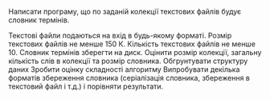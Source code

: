 Написати програму, що по заданій колекції текстових файлів будує словник термінів.

Текстові файли подаються на вхід в будь-якому форматі.
Розмір текстових файлів не менше 150 К.
Кількість текстових файлів не менше 10.
Словник термінів зберегти на диск.
Оцінити розмір колекції, загальну кількість слів в колекції та розмір словника.
Обгрунтувати структуру даних
Зробити оцінку складності алгоритму
Випробувати декілька форматів збереження словника (серіалізація словника, збереження в текстовий файл і т.д.) і порівняти результати.